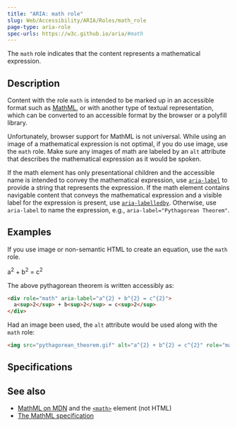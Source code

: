```yaml
---
title: "ARIA: math role"
slug: Web/Accessibility/ARIA/Roles/math_role
page-type: aria-role
spec-urls: https://w3c.github.io/aria/#math
---
```




The `math` role indicates that the content represents a mathematical expression.

## Description

Content with the role `math` is intended to be marked up in an accessible format such as [MathML](/Web/MathML), or with another type of textual representation, which can be converted to an accessible format by the browser or a polyfill library.

Unfortunately, browser support for MathML is not universal. While using an image of a mathematical expression is not optimal, if you do use image, use the `math` role.
Make sure any images of math are labeled by an `alt` attribute that describes the mathematical expression as it would be spoken.

If the math element has only presentational children and the accessible name is intended to convey the mathematical expression, use [`aria-label`](/Web/Accessibility/ARIA/Attributes/aria-label) to provide a string that represents the expression. If the math element contains navigable content that conveys the mathematical expression and a visible label for the expression is present, use [`aria-labelledby`](/Web/Accessibility/ARIA/Attributes/aria-labelledby). Otherwise, use `aria-label` to name the expression, e.g., `aria-label="Pythagorean Theorem"`.

## Examples

If you use image or non-semantic HTML to create an equation, use the `math` role.

<div role="math" aria-label="a^{2} + b^{2} = c^{2}">
   a<sup>2</sup> + b<sup>2</sup> = c<sup>2</sup>
</div>

The above pythagorean theorem is written accessibly as:

```html
<div role="math" aria-label="a^{2} + b^{2} = c^{2}">
  a<sup>2</sup> + b<sup>2</sup> = c<sup>2</sup>
</div>
```

Had an image been used, the `alt` attribute would be used along with the `math` role:

```html
<img src="pythagorean_theorem.gif" alt="a^{2} + b^{2} = c^{2}" role="math" />
```

## Specifications



## See also

- [MathML on MDN](/Web/MathML) and the [`<math>`](/Web/MathML/Element/math) element (not HTML)
- [The MathML specification](https://www.w3.org/TR/MathML3/)
